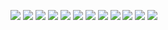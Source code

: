 ![](imgs/39.jpg)
![](imgs/40.jpg)
![](imgs/41.jpg)
![](imgs/42.jpg)
![](imgs/43.jpg)
![](imgs/44.jpg)
![](imgs/45.jpg)
![](imgs/46.jpg)
![](imgs/47.jpg)
![](imgs/48.jpg)
![](imgs/49.jpg)
![](imgs/50.jpg)
